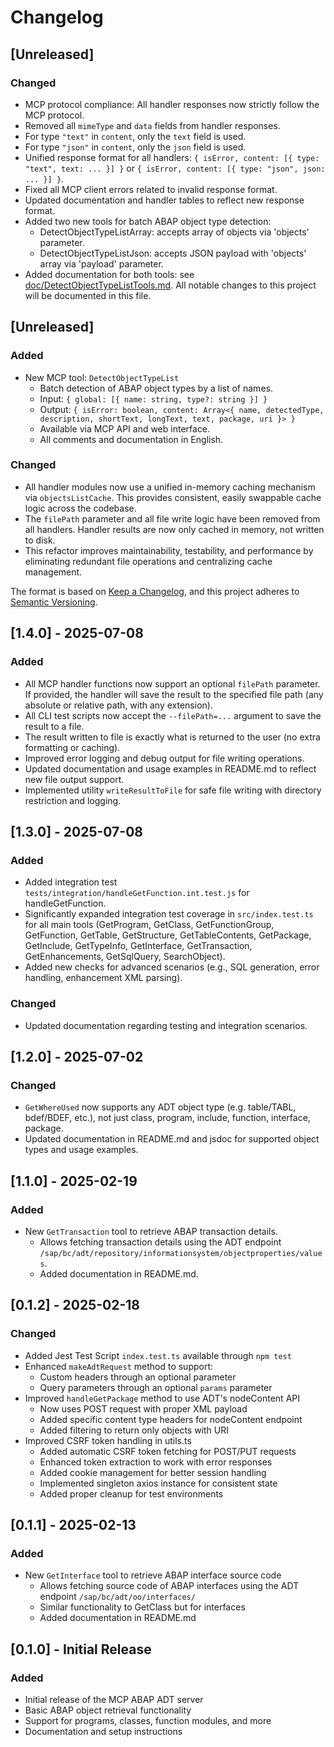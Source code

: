 # Changelog

## [Unreleased]

### Changed
- MCP protocol compliance: All handler responses now strictly follow the MCP protocol.
- Removed all `mimeType` and `data` fields from handler responses.
- For type `"text"` in `content`, only the `text` field is used.
- For type `"json"` in `content`, only the `json` field is used.
- Unified response format for all handlers: `{ isError, content: [{ type: "text", text: ... }] }` or `{ isError, content: [{ type: "json", json: ... }] }`.
- Fixed all MCP client errors related to invalid response format.
- Updated documentation and handler tables to reflect new response format.
- Added two new tools for batch ABAP object type detection:
  - DetectObjectTypeListArray: accepts array of objects via 'objects' parameter.
  - DetectObjectTypeListJson: accepts JSON payload with 'objects' array via 'payload' parameter.
- Added documentation for both tools: see [doc/DetectObjectTypeListTools.md](doc/DetectObjectTypeListTools.md).
All notable changes to this project will be documented in this file.

## [Unreleased]

### Added
- New MCP tool: `DetectObjectTypeList`
  - Batch detection of ABAP object types by a list of names.
  - Input: `{ global: [{ name: string, type?: string }] }`
  - Output: `{ isError: boolean, content: Array<{ name, detectedType, description, shortText, longText, text, package, uri }> }`
  - Available via MCP API and web interface.
  - All comments and documentation in English.

### Changed
- All handler modules now use a unified in-memory caching mechanism via `objectsListCache`. This provides consistent, easily swappable cache logic across the codebase.
- The `filePath` parameter and all file write logic have been removed from all handlers. Handler results are now only cached in memory, not written to disk.
- This refactor improves maintainability, testability, and performance by eliminating redundant file operations and centralizing cache management.

The format is based on [Keep a Changelog](https://keepachangelog.com/en/1.0.0/),
and this project adheres to [Semantic Versioning](https://semver.org/spec/v2.0.0.html).

## [1.4.0] - 2025-07-08

### Added
- All MCP handler functions now support an optional `filePath` parameter. If provided, the handler will save the result to the specified file path (any absolute or relative path, with any extension).
- All CLI test scripts now accept the `--filePath=...` argument to save the result to a file.
- The result written to file is exactly what is returned to the user (no extra formatting or caching).
- Improved error logging and debug output for file writing operations.
- Updated documentation and usage examples in README.md to reflect new file output support.
- Implemented utility `writeResultToFile` for safe file writing with directory restriction and logging.

## [1.3.0] - 2025-07-08

### Added
- Added integration test `tests/integration/handleGetFunction.int.test.js` for handleGetFunction.
- Significantly expanded integration test coverage in `src/index.test.ts` for all main tools (GetProgram, GetClass, GetFunctionGroup, GetFunction, GetTable, GetStructure, GetTableContents, GetPackage, GetInclude, GetTypeInfo, GetInterface, GetTransaction, GetEnhancements, GetSqlQuery, SearchObject).
- Added new checks for advanced scenarios (e.g., SQL generation, error handling, enhancement XML parsing).

### Changed
- Updated documentation regarding testing and integration scenarios.

## [1.2.0] - 2025-07-02

### Changed
- `GetWhereUsed` now supports any ADT object type (e.g. table/TABL, bdef/BDEF, etc.), not just class, program, include, function, interface, package.
- Updated documentation in README.md and jsdoc for supported object types and usage examples.

## [1.1.0] - 2025-02-19

### Added
- New `GetTransaction` tool to retrieve ABAP transaction details.
  - Allows fetching transaction details using the ADT endpoint `/sap/bc/adt/repository/informationsystem/objectproperties/values`.
  - Added documentation in README.md.

## [0.1.2] - 2025-02-18

### Changed
- Added Jest Test Script `index.test.ts` available through `npm test`
- Enhanced `makeAdtRequest` method to support:
  - Custom headers through an optional parameter
  - Query parameters through an optional `params` parameter
- Improved `handleGetPackage` method to use ADT's nodeContent API
  - Now uses POST request with proper XML payload
  - Added specific content type headers for nodeContent endpoint
  - Added filtering to return only objects with URI 
- Improved CSRF token handling in utils.ts
  - Added automatic CSRF token fetching for POST/PUT requests
  - Enhanced token extraction to work with error responses
  - Added cookie management for better session handling
  - Implemented singleton axios instance for consistent state
  - Added proper cleanup for test environments

## [0.1.1] - 2025-02-13

### Added
- New `GetInterface` tool to retrieve ABAP interface source code
  - Allows fetching source code of ABAP interfaces using the ADT endpoint `/sap/bc/adt/oo/interfaces/`
  - Similar functionality to GetClass but for interfaces
  - Added documentation in README.md

## [0.1.0] - Initial Release

### Added
- Initial release of the MCP ABAP ADT server
- Basic ABAP object retrieval functionality
- Support for programs, classes, function modules, and more
- Documentation and setup instructions
